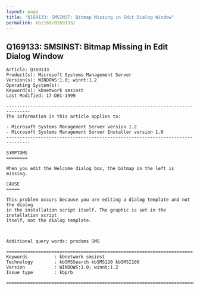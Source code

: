 ```yaml
---
layout: page
title: "Q169133: SMSINST: Bitmap Missing in Edit Dialog Window"
permalink: kb/169/Q169133/
---
```


## Q169133: SMSINST: Bitmap Missing in Edit Dialog Window

	Article: Q169133
	Product(s): Microsoft Systems Management Server
	Version(s): WINDOWS:1.0; winnt:1.2
	Operating System(s): 
	Keyword(s): kbnetwork smsinst
	Last Modified: 17-DEC-1999
	
	-------------------------------------------------------------------------------
	The information in this article applies to:
	
	- Microsoft Systems Management Server version 1.2 
	- Microsoft Systems Management Server Installer version 1.0 
	-------------------------------------------------------------------------------
	
	SYMPTOMS
	========
	
	When you edit the Welcome dialog box, the bitmap on the left is missing.
	
	CAUSE
	=====
	
	This problem occurs because you are editing a dialog template and not the dialog
	in the installation script itself. The graphic is set in the installation script
	itself, not the dialog template.
	
	
	
	Additional query words: prodsms SMS
	
	======================================================================
	Keywords          : kbnetwork smsinst 
	Technology        : kbSMSSearch kbSMS120 kbSMSI100
	Version           : WINDOWS:1.0; winnt:1.2
	Issue type        : kbprb
	
	=============================================================================
	
